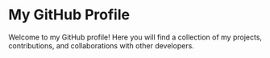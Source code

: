 # My GitHub Profile

Welcome to my GitHub profile! Here you will find a collection of my projects, contributions, and collaborations with other developers.
